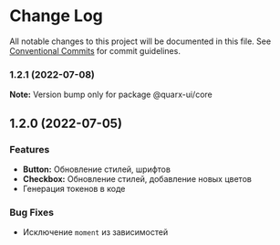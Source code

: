 # Change Log

All notable changes to this project will be documented in this file.
See [Conventional Commits](https://conventionalcommits.org) for commit guidelines.

### 1.2.1 (2022-07-08)

**Note:** Version bump only for package @quarx-ui/core





## 1.2.0 (2022-07-05)


### Features

* **Button:** Обновление стилей, шрифтов
* **Checkbox:** Обновление стилей, добавление новых цветов
* Генерация токенов в коде


### Bug Fixes

* Исключение `moment` из зависимостей
